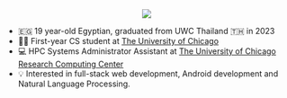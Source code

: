 <div id="header" align="center">
  <img src="https://media.giphy.com/media/v1.Y2lkPTc5MGI3NjExbXBwbTh2dWQxMGFlNjliOGl0bjB2ZDg4cnhybDMzOWJ2bWYycTR2cCZlcD12MV9pbnRlcm5hbF9naWZfYnlfaWQmY3Q9Zw/d0OzEa5ljIlFjNmUgM/giphy.gif" />
</div>

- 🇪🇬 19 year-old Egyptian, graduated from UWC Thailand 🇹🇭 in 2023
- 🧑‍🎓 First-year CS student at [The University of Chicago](https://www.uchicago.edu) 
- 💻 HPC Systems Administrator Assistant at [The University of Chicago Research Computing Center](https://rcc.uchicago.edu)
- 💡 Interested in full-stack web development, Android development and Natural Language Processing.
